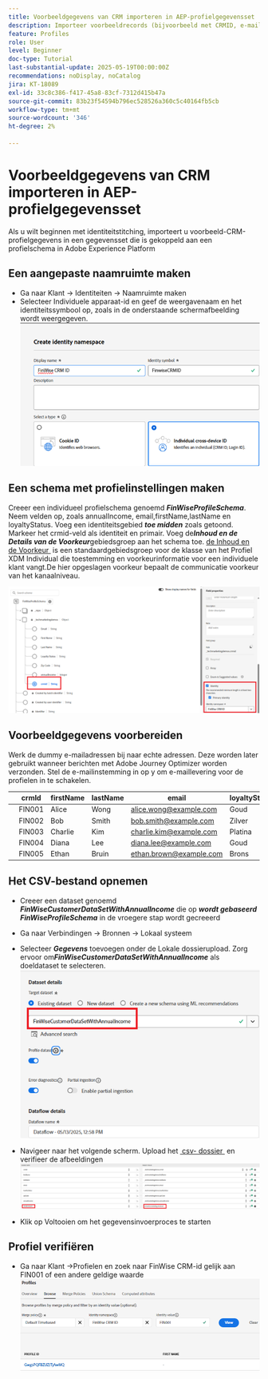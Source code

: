 ```yaml
---
title: Voorbeeldgegevens van CRM importeren in AEP-profielgegevensset
description: Importeer voorbeeldrecords (bijvoorbeeld met CRMID, e-mail, inkomsten, postcode) om te controleren of AEP deze profielen correct kan koppelen aan anonieme webbezoekers op basis van gedeelde id's, zoals ECID.
feature: Profiles
role: User
level: Beginner
doc-type: Tutorial
last-substantial-update: 2025-05-19T00:00:00Z
recommendations: noDisplay, noCatalog
jira: KT-18089
exl-id: 33c8c386-f417-45a8-83cf-7312d415b47a
source-git-commit: 83b23f54594b796ec528526a360c5c40164fb5cb
workflow-type: tm+mt
source-wordcount: '346'
ht-degree: 2%

---
```


# Voorbeeldgegevens van CRM importeren in AEP-profielgegevensset

Als u wilt beginnen met identiteitstitching, importeert u voorbeeld-CRM-profielgegevens in een gegevensset die is gekoppeld aan een profielschema in Adobe Experience Platform

## Een aangepaste naamruimte maken

* Ga naar Klant -> Identiteiten -> Naamruimte maken
* Selecteer Individuele apparaat-id en geef de weergavenaam en het identiteitssymbool op, zoals in de onderstaande schermafbeelding wordt weergegeven.
  ![&#x200B; douane-namespace &#x200B;](assets/custom-namespace.png)

## Een schema met profielinstellingen maken

Creeer een individueel profielschema genoemd **_FinWiseProfileSchema_**. Neem velden op, zoals annualIncome, email,firstName,lastName en loyaltyStatus.
Voeg een identiteitsgebied **_toe midden_** zoals getoond. Markeer het crmid-veld als identiteit en primair.
Voeg de _&#x200B;**Inhoud en de Details van de Voorkeur**&#x200B;_ gebiedsgroep aan het schema toe. [&#x200B; de Inhoud en de Voorkeur &#x200B;](https://experienceleague.adobe.com/nl/docs/experience-platform/xdm/field-groups/profile/consents) is een standaardgebiedsgroep voor de klasse van het Profiel XDM Individual die toestemming en voorkeurinformatie voor een individuele klant vangt.De hier opgeslagen voorkeur bepaalt de communicatie voorkeur van het kanaalniveau.


![&#x200B; profiel-schema &#x200B;](assets/finwise-profile-schema.png)

## Voorbeeldgegevens voorbereiden

Werk de dummy e-mailadressen bij naar echte adressen. Deze worden later gebruikt wanneer berichten met Adobe Journey Optimizer worden verzonden. Stel de e-mailinstemming in op y om e-maillevering voor de profielen in te schakelen.

|   | crmId | firstName | lastName | email | loyaltyStatus | zipCode | jaarinkomen | emailConsent |
|---|--------|-----------|----------|-------------------------|---------------|---------|--------------|--------------|
|   | FIN001 | Alice | Wong | alice.wong@example.com | Goud | 92128 | 120000 | y |
|   | FIN002 | Bob | Smith | bob.smith@example.com | Zilver | 92126 | 85000 | y |
|   | FIN003 | Charlie | Kim | charlie.kim@example.com | Platina | 60614 | 175000 | y |
|   | FIN004 | Diana | Lee | diana.lee@example.com | Goud | 30303 | 98000 | y |
|   | FIN005 | Ethan | Bruin | ethan.brown@example.com | Brons | 75201 | 60000 | y |

## Het CSV-bestand opnemen

* Creeer een dataset genoemd **_FinWiseCustomerDataSetWithAnnualIncome_** die op **_wordt gebaseerd FinWiseProfileSchema_** in de vroegere stap wordt gecreeerd

* Ga naar Verbindingen -> Bronnen -> Lokaal systeem
* Selecteer **_Gegevens_** toevoegen onder de Lokale dossierupload. Zorg ervoor om _&#x200B;**FinWiseCustomerDataSetWithAnnualIncome**&#x200B;_ als doeldataset te selecteren.
  ![&#x200B; ingest-csv &#x200B;](assets/ingest-csv-into-dataset.png)
* Navigeer naar het volgende scherm. Upload het [&#x200B; csv- dossier &#x200B;](assets/finwise_profiles.csv) en verifieer de afbeeldingen
  ![&#x200B; afbeeldingen &#x200B;](assets/mappings.png)

* Klik op Voltooien om het gegevensinvoerproces te starten

## Profiel verifiëren

* Ga naar Klant ->Profielen en zoek naar FinWise CRM-id gelijk aan FIN001 of een andere geldige waarde
  ![&#x200B; verifieer-profiel &#x200B;](assets/verify-profiles.png)
